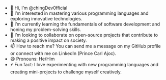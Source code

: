 - 👋 Hi, I’m @chingDev0fficial
- 👀 I’m interested in mastering various programming languages and exploring innovative technologies.
- 🌱 I’m currently learning the fundamentals of software development and honing my problem-solving skills.
- 💞️ I’m looking to collaborate on open-source projects that contribute to making a positive impact on society.
- 📫 How to reach me? You can send me a message on my GitHub profile or connect with me on LinkedIn (Prince Carl Ajoc).
- 😄 Pronouns: He/Him
- ⚡ Fun fact: I love experimenting with new programming languages and creating mini-projects to challenge myself creatively.

<!---
chingDev0fficial/chingDev0fficial is a ✨ special ✨ repository because its `README.md` (this file) appears on your GitHub profile.
You can click the Preview link to take a look at your changes.
--->
